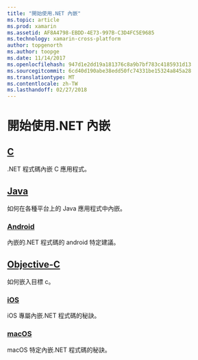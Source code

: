 ```yaml
---
title: "開始使用.NET 內嵌"
ms.topic: article
ms.prod: xamarin
ms.assetid: AF8A4798-EBDD-4E73-997B-C3D4FC5E9685
ms.technology: xamarin-cross-platform
author: topgenorth
ms.author: toopge
ms.date: 11/14/2017
ms.openlocfilehash: 947d1e2dd19a181376c8a9b7bf783c4185931d13
ms.sourcegitcommit: 6cd40d190abe38edd50fc74331be15324a845a28
ms.translationtype: MT
ms.contentlocale: zh-TW
ms.lasthandoff: 02/27/2018
---
```

# <a name="getting-started-with-net-embedding"></a>開始使用.NET 內嵌

## <a name="ccmd"></a>[C](c.md)

.NET 程式碼內嵌 C 應用程式。

## <a name="javajavaindexmd"></a>[Java](java/index.md)

如何在各種平台上的 Java 應用程式中內嵌。

### <a name="androidjavaandroidmd"></a>[Android](java/android.md)

內嵌的.NET 程式碼的 android 特定建議。

## <a name="objective-cobjective-cindexmd"></a>[Objective-C](objective-c/index.md)

如何嵌入目標 c。

### <a name="iosobjective-ciosmd"></a>[iOS](objective-c/ios.md)

iOS 專屬內嵌.NET 程式碼的秘訣。

### <a name="macosobjective-cmacosmd"></a>[macOS](objective-c/macos.md)

macOS 特定內嵌.NET 程式碼的秘訣。
